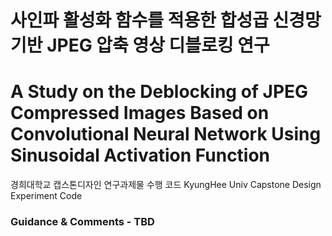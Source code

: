 # 사인파 활성화 함수를 적용한 합성곱 신경망 기반 JPEG 압축 영상 디블로킹 연구
# A Study on the Deblocking of JPEG Compressed Images Based on Convolutional Neural Network Using Sinusoidal Activation Function

경희대학교 캡스톤디자인 연구과제물 수행 코드
KyungHee Univ Capstone Design Experiment Code

### Guidance & Comments - TBD
